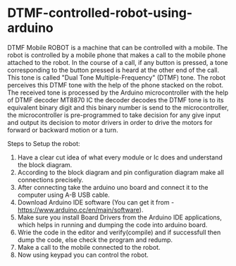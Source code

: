 # DTMF-controlled-robot-using-arduino
DTMF Mobile ROBOT is a machine that can be controlled with a mobile.
The robot is controlled by a mobile phone that makes a call to the mobile phone attached to the robot. 
In the course of a call, if any button is pressed, a tone corresponding to the button pressed is heard at the other end of the call. 
This tone is called "Dual Tone Multiple-Frequency" (DTMF) tone. 
The robot perceives this DTMF tone with the help of the phone stacked on the robot. 
The received tone is processed by the Arduino microcontroller with the help of DTMF decoder MT8870
IC the decoder decodes the DTMF tone is to its equivalent binary digit and this binary
number is send to the microcontroller, the microcontroller is pre-programmed to take
decision for any give input and output its decision to motor drivers in order to drive
the motors for forward or backward motion or a turn.

Steps to Setup the robot:

1) Have a clear cut idea of what every module or Ic does and understand the block diagram.
2) According to the block diagram and pin configuration diagram make all connections precisely.
3) After connecting take the arduino uno board and connect it to the computer using A-B USB cable.
4) Download Arduino IDE software (You can get it from - https://www.arduino.cc/en/main/software).
5) Make sure you install Board Drivers from the Arduino IDE applications, which helps in running and dumping the code into arduino board.
6) Wrie the code in the editor and verify(compile) and if successfull then dump the code, else check the program and redump.
7) Make a call to the mobile connected to the robot.
8) Now using keypad you can control the robot. 
